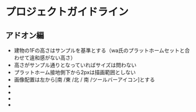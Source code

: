 # プロジェクトガイドライン

## アドオン編
* 建物の1Fの高さはサンプルを基準とする（wa氏のプラットホームセットと合わせて違和感がない高さ）
* 高さがサンプル通りとなっていればサイズは問わない
* プラットホーム接地側下から2pxは描画範囲としない
* 画像配置は左から[南 /東 /北 / 南 /ツールバーアイコン]とする
* 
* 
* 
* 

## 

